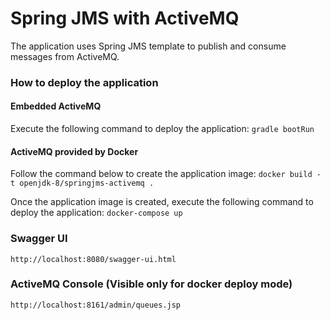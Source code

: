 # Spring JMS with ActiveMQ
The application uses Spring JMS template to publish and consume messages from ActiveMQ.

### How to deploy the application

#### Embedded ActiveMQ
Execute the following command to deploy the application:
```gradle bootRun```

#### ActiveMQ provided by Docker
Follow the command below to create the application image:
```docker build -t openjdk-8/springjms-activemq .```

Once the application image is created, execute the following command to deploy the application:
```docker-compose up```

### Swagger UI
```http://localhost:8080/swagger-ui.html```

### ActiveMQ Console (Visible only for docker deploy mode)
```http://localhost:8161/admin/queues.jsp```




